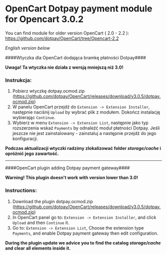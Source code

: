 OpenCart Dotpay payment module for Opencart 3.0.2
=====================
You can find module for older version OpenCart ( 2.0 - 2.2 ): https://github.com/dotpay/OpenCart/tree/Opencart-2.2

_English version below_

####Wtyczka dla OpenCart dodająca bramkę płatności Dotpay####

**Uwaga! Ta wtyczka nie działa z wersją mniejszą niż 3.0!**

### Instrukcja: ###
1. Pobierz wtyczkę dotpay.ocmod.zip (https://github.com/dotpay/OpenCart/releases/download/v3.0.5/dotpay.ocmod.zip)
2. W panelu OpenCart przejdź do `Extension -> Extension Installer`, następnie naciśnij `Upload` by wybrać plik z modułem. Dokończ instalację wybierając `Continue`.
3. Wybierz w menu `Extension -> Extension List`, następnie jako typ rozszerzenia wskaż `Payments` by odnaleźć moduł płatności Dotpay. Jeśli jeszcze nie jest zainstalowany - zainstaluj a następnie przejdź do jego konfiguracji.

**Podczas aktualizacji wtyczki radzimy zlokalizować folder _storage/cache_ i opróżnić jego zawartość.**

---------------------------------------

####OpenCart plugin adding Dotpay payment gateway####

**Warning! This plugin doesn't work with version lower than 3.0!**

### Instructions: ###
1. Download the plugin dotpay.ocmod.zip (https://github.com/dotpay/OpenCart/releases/download/v3.0.5/dotpay.ocmod.zip)
2. In OpenCart panel go to: `Extension -> Extension Installer`, and click `Upload` and then `Continue` it.
3. Go to: `Extension -> Extension List`, Choose the extension type `Payments`, and enable Dotpay payment gateway then edit configuration.

**During the plugin update we advice you to find the catalog _storage/cache_ and clear all elements inside it.**
